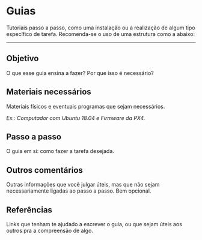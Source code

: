 # Guias

Tutoriais passo a passo, como uma instalação ou a realização de algum tipo específico de tarefa. Recomenda-se o uso de uma estrutura como a abaixo:

---

## Objetivo

O que esse guia ensina a fazer? Por que isso é necessário?

## Materiais necessários

Materiais físicos e eventuais programas que sejam necessários.

*Ex.: Computador com Ubuntu 18.04 e Firmware da PX4.*

## Passo a passo

O guia em si: como fazer a tarefa desejada.

## Outros comentários

Outras informações que você julgar úteis, mas que não sejam necessariamente ligadas ao passo a passo. Bem opcional.

## Referências

Links que tenham te ajudado a escrever o guia, ou que sejam úteis aos outros pra a compreensão de algo.

